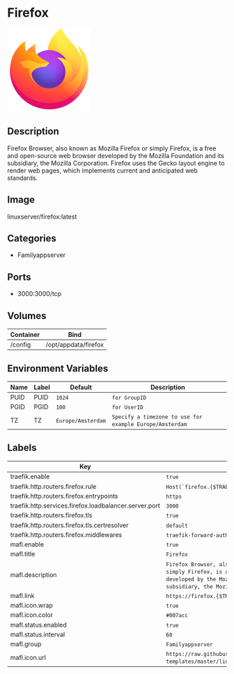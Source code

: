 # Firefox

![Logo](images/Firefox.png)

## Description
Firefox Browser, also known as Mozilla Firefox or simply Firefox, is a free and open\-source web browser developed by the Mozilla Foundation and its subsidiary, the Mozilla Corporation. Firefox uses the Gecko layout engine to render web pages, which implements current and anticipated web standards.

## Image
linuxserver/firefox:latest

## Categories
- Familyappserver

## Ports
- 3000:3000/tcp

## Volumes
| Container | Bind |
|-----------|------|
| /config | /opt/appdata/firefox |

## Environment Variables
| Name | Label | Default | Description |
|------|-------|---------|-------------|
| PUID | PUID | ```1024``` | ```for GroupID``` |
| PGID | PGID | ```100``` | ```for UserID``` |
| TZ | TZ | ```Europe/Amsterdam``` | ```Specify a timezone to use for example Europe/Amsterdam``` |

## Labels
| Key | Value |
|-----|-------|
| traefik.enable | ```true``` |
| traefik.http.routers.firefox.rule | ```Host(`firefox.{$TRAEFIK_INGRESS_DOMAIN}`)``` |
| traefik.http.routers.firefox.entrypoints | ```https``` |
| traefik.http.services.firefox.loadbalancer.server.port | ```3000``` |
| traefik.http.routers.firefox.tls | ```true``` |
| traefik.http.routers.firefox.tls.certresolver | ```default``` |
| traefik.http.routers.firefox.middlewares | ```traefik-forward-auth``` |
| mafl.enable | ```true``` |
| mafl.title | ```Firefox``` |
| mafl.description | ```Firefox Browser, also known as Mozilla Firefox or simply Firefox, is a free and open-source web browser developed by the Mozilla Foundation and its subsidiary, the Mozilla Corporation.``` |
| mafl.link | ```https://firefox.{$TRAEFIK_INGRESS_DOMAIN}``` |
| mafl.icon.wrap | ```true``` |
| mafl.icon.color | ```#007acc``` |
| mafl.status.enabled | ```true``` |
| mafl.status.interval | ```60``` |
| mafl.group | ```Familyappserver``` |
| mafl.icon.url | ```https://raw.githubusercontent.com/linuxserver/docker-templates/master/linuxserver.io/img/firefox-logo.png``` |

